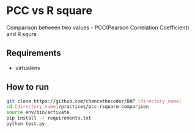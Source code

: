 # PCC vs R square

Comparison between two values - PCC(Pearson Correlation Coefficient) and R squre

## Requirements

* virtualenv

## How to run

```bash
git clone https://github.com/chancethecoder/DAP [directory_name]
cd [directory_name]/practices/pcc-rsquare-comparison
source env/bin/activate
pip install -r requirements.txt
python test.py
```

